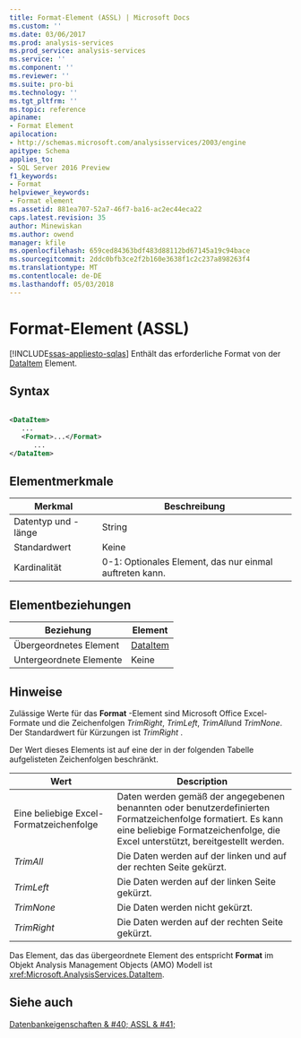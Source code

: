 ```yaml
---
title: Format-Element (ASSL) | Microsoft Docs
ms.custom: ''
ms.date: 03/06/2017
ms.prod: analysis-services
ms.prod_service: analysis-services
ms.service: ''
ms.component: ''
ms.reviewer: ''
ms.suite: pro-bi
ms.technology: ''
ms.tgt_pltfrm: ''
ms.topic: reference
apiname:
- Format Element
apilocation:
- http://schemas.microsoft.com/analysisservices/2003/engine
apitype: Schema
applies_to:
- SQL Server 2016 Preview
f1_keywords:
- Format
helpviewer_keywords:
- Format element
ms.assetid: 881ea707-52a7-46f7-ba16-ac2ec44eca22
caps.latest.revision: 35
author: Minewiskan
ms.author: owend
manager: kfile
ms.openlocfilehash: 659ced84363bdf483d88112bd67145a19c94bace
ms.sourcegitcommit: 2ddc0bfb3ce2f2b160e3638f1c2c237a898263f4
ms.translationtype: MT
ms.contentlocale: de-DE
ms.lasthandoff: 05/03/2018
---
```

# <a name="format-element-assl"></a>Format-Element (ASSL)
[!INCLUDE[ssas-appliesto-sqlas](../../../includes/ssas-appliesto-sqlas.md)]
  Enthält das erforderliche Format von der [DataItem](../../../analysis-services/scripting/data-type/dataitem-data-type-assl.md) Element.  
  
## <a name="syntax"></a>Syntax  
  
```xml  
  
<DataItem>  
   ...  
   <Format>...</Format>  
      ...  
</DataItem>  
```  
  
## <a name="element-characteristics"></a>Elementmerkmale  
  
|Merkmal|Beschreibung|  
|--------------------|-----------------|  
|Datentyp und -länge|String|  
|Standardwert|Keine|  
|Kardinalität|0-1: Optionales Element, das nur einmal auftreten kann.|  
  
## <a name="element-relationships"></a>Elementbeziehungen  
  
|Beziehung|Element|  
|------------------|-------------|  
|Übergeordnetes Element|[DataItem](../../../analysis-services/scripting/data-type/dataitem-data-type-assl.md)|  
|Untergeordnete Elemente|Keine|  
  
## <a name="remarks"></a>Hinweise  
 Zulässige Werte für das **Format** -Element sind Microsoft Office Excel-Formate und die Zeichenfolgen *TrimRight*, *TrimLeft*, *TrimAll*und *TrimNone*. Der Standardwert für Kürzungen ist *TrimRight* .  
  
 Der Wert dieses Elements ist auf eine der in der folgenden Tabelle aufgelisteten Zeichenfolgen beschränkt.  
  
|Wert|Description|  
|-----------|-----------------|  
|Eine beliebige Excel-Formatzeichenfolge|Daten werden gemäß der angegebenen benannten oder benutzerdefinierten Formatzeichenfolge formatiert. Es kann eine beliebige Formatzeichenfolge, die Excel unterstützt, bereitgestellt werden.|  
|*TrimAll*|Die Daten werden auf der linken und auf der rechten Seite gekürzt.|  
|*TrimLeft*|Die Daten werden auf der linken Seite gekürzt.|  
|*TrimNone*|Die Daten werden nicht gekürzt.|  
|*TrimRight*|Die Daten werden auf der rechten Seite gekürzt.|  
  
 Das Element, das das übergeordnete Element des entspricht **Format** im Objekt Analysis Management Objects (AMO) Modell ist <xref:Microsoft.AnalysisServices.DataItem>.  
  
## <a name="see-also"></a>Siehe auch  
 [Datenbankeigenschaften & #40; ASSL & #41;](../../../analysis-services/scripting/properties/properties-assl.md)  
  
  
